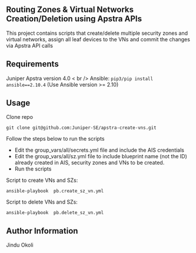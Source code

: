 ## Routing Zones & Virtual Networks Creation/Deletion using Apstra APIs

This project contains scripts that create/delete multiple security zones and virtual networks, assign all leaf devices to the VNs and commit the changes via Apstra API calls

## Requirements

Juniper Apstra version 4.0 < br />
Ansible: `pip3/pip install ansible==2.10.4` (Use Ansible version >= 2.10)

## Usage
Clone repo
```
git clone git@github.com:Juniper-SE/apstra-create-vns.git
```

Follow the steps below to run the scripts
* Edit the group_vars/all/secrets.yml file and include the AIS credentials
* Edit the group_vars/all/sz.yml file to include blueprint name (not the ID) already created in AIS, security zones and VNs to be created.
* Run the scripts

Script to create VNs and SZs:
```
ansible-playbook  pb.create_sz_vn.yml
```

Script to delete VNs and SZs:
```
ansible-playbook  pb.delete_sz_vn.yml
```


## Author Information
Jindu Okoli 
